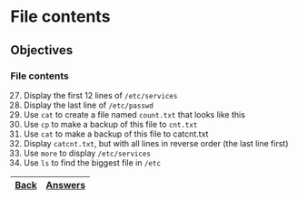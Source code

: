 # File contents

## Objectives

### File contents

27. Display the first 12 lines of `/etc/services`
28. Display the last line of `/etc/passwd`
29. Use `cat` to create a file named `count.txt` that looks like this
30. Use `cp` to make a backup of this file to `cnt.txt`
31. Use `cat` to make a backup of this file to catcnt.txt
32. Display `catcnt.txt`, but with all lines in reverse order (the last line first)
33. Use `more` to display `/etc/services`
34. Use `ls` to find the biggest file in `/etc`

[Back](/README.md)| [Answers](https://github.com/ricmmartins/fasthack-linux-answers/blob/main/challenges/lab-worfile-contents.md) | 
:----- |:-----
